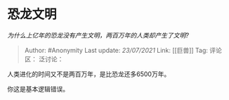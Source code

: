 # 恐龙文明
*为什么上亿年的恐龙没有产生文明，两百万年的人类却产生了文明?*

> Author: #Anonymity
> Last update: *23/07/2021*
> Link: [[巨兽]]
> Tag:
> 评论区：
> 泛讨论：

人类进化的时间又不是两百万年，是比恐龙还多6500万年。

你这是基本逻辑错误。
